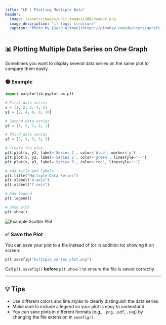 ```yaml
---
title: "LM | Plotting Multiple Data"
header:
  image: /assets/images/unit_images/u08/header.png
  image_description: "if logic structure"
  caption: "Photo by [Gerd Altman](https://pixabay.com/de/users/geralt-9301/) [from Pixabay](https://pixabay.com)"
---
```



## 📊 Plotting Multiple Data Series on One Graph

Sometimes you want to display several data series on the same plot to compare them easily.

### 🟢 Example

```python
import matplotlib.pyplot as plt

# First data series
x = [1, 2, 3, 4, 5]
y1 = [2, 4, 6, 8, 10]

# Second data series
y2 = [1, 2, 1, 2, 1]

# Third data series
y3 = [3, 3, 3, 3, 3]

# Create the plot
plt.plot(x, y1, label='Series 1', color='blue', marker='o')
plt.plot(x, y2, label='Series 2', color='green', linestyle='--')
plt.plot(x, y3, label='Series 3', color='red', linestyle=':')

# Add title and labels
plt.title("Multiple Data Series")
plt.xlabel("X-axis")
plt.ylabel("Y-axis")

# Add legend
plt.legend()

# Show plot
plt.show()
```

![Example Scatter Plot](/moer-base-python/assets/images/unit_images/u08/plot07.png)

### ✅ Save the Plot

You can save your plot to a file instead of (or in addition to) showing it on screen:

```python
plt.savefig("multiple_series_plot.png")
```

Call `plt.savefig()` **before** `plt.show()` to ensure the file is saved correctly.

---

## 💡 Tips

* Use different colors and line styles to clearly distinguish the data series.
* Make sure to include a legend so your plot is easy to understand.
* You can save plots in different formats (e.g., `.png`, `.pdf`, `.svg`) by changing the file extension in `savefig()`.
